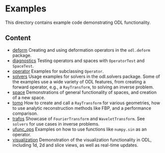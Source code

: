 # Examples

This directory contains example code demonstrating ODL functionality.

## Content

* [deform](deform) Creating and using deformation operators in the `odl.deform` package.
* [diagnostics](diagnostics) Testing operators and spaces with `OperatorTest` and `SpaceTest`.
* [operator](operator) Examples for subclassing `Operator`.
* [solvers](solvers) Usage examples for solvers in the odl.solvers package. Some of the examples use a wide variety of ODL features, from creating a forward operator, e.g., a `RayTransform`, to solving an inverse problem.
* [space](space) Demonstrations of general functionality of spaces, and creation of a new space.
* [tomo](tomo) How to create and call a `RayTransform` for various geometries, how to use analytic reconstruction methods like FBP, and a performance comparison.
* [trafos](trafos) Showcase of `FourierTransform` and `WaveletTransform`. See `solvers` for use cases in inverse problems.
* [ufunc_ops](ufunc_ops) Examples on how to use functions like `numpy.sin` as an operator.
* [visualization](visualization) Demonstration of the visualization functionality in ODL, including 1d, 2d and slice views, as well as real-time updates.
